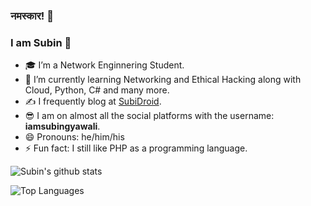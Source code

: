 ### नमस्कार! 🙏
### I am Subin 🧑

- 🎓 I’m a Network Enginnering Student.
- 🌱 I’m currently learning Networking and Ethical Hacking along with Cloud, Python, C# and many more.
- ✍ I frequently blog at [SubiDroid](https://subidroid.com/).
- 😎 I am on almost all the social platforms with the username: **iamsubingyawali**.
- 😄 Pronouns: he/him/his
- ⚡ Fun fact: I still like PHP as a programming language.

![Subin's github stats](https://github-readme-stats.vercel.app/api?username=iamsubingyawali&show_icons=true&count_private=true&theme=tokyonight)

![Top Languages](https://github-readme-stats.vercel.app/api/top-langs/?username=iamsubingyawali&layout=compact&theme=dracula)
